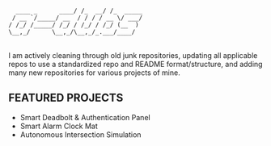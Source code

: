 
```
  ____ _      ____/ /_  __/ /_  _____
 / __ `/_____/ __  / / / / __ \/ ___/
/ /_/ /_____/ /_/ / /_/ / /_/ (__  ) 
\__,_/      \__,_/\__,_/_.___/____/                                                        
```
<br>
I am actively cleaning through old junk repositories, updating all applicable repos to use a standardized repo and README format/structure, and adding many new repositories for various projects of mine. 

## FEATURED PROJECTS
 - Smart Deadbolt & Authentication Panel
 - Smart Alarm Clock Mat
 - Autonomous Intersection Simulation
